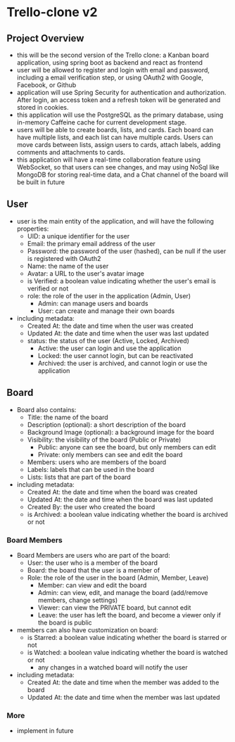 # Trello-clone v2

## Project Overview
- this will be the second version of the Trello clone: a Kanban board application, using spring boot as backend
and react as frontend
- user will be allowed to register and login with email and password, including a email verification step, or using
OAuth2 with Google, Facebook, or Github
- application will use Spring Security for authentication and authorization. After login, an access token and 
a refresh token will be generated and stored in cookies.
- this application will use the PostgreSQL as the primary database, using in-memory Caffeine cache for current
development stage. 
- users will be able to create boards, lists, and cards. Each board can have multiple lists, and each list can have
multiple cards. Users can move cards between lists, assign users to cards, attach labels, adding comments and
attachments to cards.
- this application will have a real-time collaboration feature using WebSocket, so that users can see changes,
and may using NoSql like MongoDB for storing real-time data, and a Chat channel of the board will be built in future

## User
* user is the main entity of the application, and will have the following properties:
  * UID: a unique identifier for the user
  * Email: the primary email address of the user
  * Password: the password of the user (hashed), can be null if the user is registered with OAuth2
  * Name: the name of the user
  * Avatar: a URL to the user's avatar image
  * is Verified: a boolean value indicating whether the user's email is verified or not
  * role: the role of the user in the application (Admin, User)
    * Admin: can manage users and boards
    * User: can create and manage their own boards
* including metadata:
  * Created At: the date and time when the user was created
  * Updated At: the date and time when the user was last updated
  * status: the status of the user (Active, Locked, Archived)
    * Active: the user can login and use the application
    * Locked: the user cannot login, but can be reactivated
    * Archived: the user is archived, and cannot login or use the application

## Board
* Board also contains:
  * Title: the name of the board
  * Description (optional): a short description of the board
  * Background Image (optional): a background image for the board
  * Visibility: the visibility of the board (Public or Private)
    * Public: anyone can see the board, but only members can edit
    * Private: only members can see and edit the board
  * Members: users who are members of the board
  * Labels: labels that can be used in the board
  * Lists: lists that are part of the board
* including metadata:
  * Created At: the date and time when the board was created
  * Updated At: the date and time when the board was last updated
  * Created By: the user who created the board
  * is Archived: a boolean value indicating whether the board is archived or not

### Board Members
* Board Members are users who are part of the board:
  * User: the user who is a member of the board
  * Board: the board that the user is a member of
  * Role: the role of the user in the board (Admin, Member, Leave)
    * Member: can view and edit the board
    * Admin: can view, edit, and manage the board (add/remove members, change settings)
    * Viewer: can view the PRIVATE board, but cannot edit
    * Leave: the user has left the board, and become a viewer only if the board is public
* members can also have customization on board:
  * is Starred: a boolean value indicating whether the board is starred or not
  * is Watched: a boolean value indicating whether the board is watched or not
    * any changes in a watched board will notify the user
* including metadata:
  * Created At: the date and time when the member was added to the board
  * Updated At: the date and time when the member was last updated

### More
- implement in future